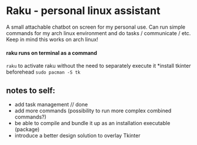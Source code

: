 # Raku - personal linux assistant
A small attachable chatbot on screen for my personal use. Can run simple commands for my arch linux environment and do tasks / communicate / etc. 
Keep in mind this works on arch linux! 

#### raku runs on terminal as a command 
`raku`  to activate raku without the need to separately execute it 
*install tkinter beforehead `sudo pacman -S tk`

## notes to self:
- add task management // done
- add more commands (possibility to run more complex combined commands?)
- be able to compile and bundle it up as an installation executable (package)
- introduce a better design solution to overlay Tkinter